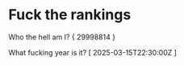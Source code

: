 # Fuck the rankings

Who the hell am I?
{ 29998814 }

What fucking year is it?
[ 2025-03-15T22:30:00Z ]
